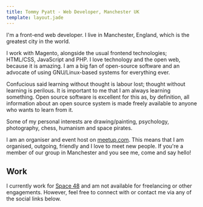```yaml
---
title: Tommy Pyatt - Web Developer, Manchester UK
template: layout.jade
---
```


I'm a front-end web developer. I live in Manchester, England, which is the greatest city in the world.

I work with Magento, alongside the usual frontend technologies; HTML/CSS, JavaScript and PHP. I love technology and the open web, because it is amazing. I am a big fan of open-source software and an advocate of using GNU/Linux-based systems for everything ever.

Confucious said learning without thought is labour lost; thought without learning is perilous. It is important to me that I am always learning something. Open source software is excellent for this as, by definition, all information about an open source system is made freely available to anyone who wants to learn from it.

Some of my personal interests are drawing/painting, psychology, photography, chess, humanism and space pirates.

I am an organiser and event host on <a href="http://www.meetup.com/Manchester-Social-Scene/" target="_blank">meetup.com</a>. This means that I am organised, outgoing, friendly and I love to meet new people. If you're a member of our group in Manchester and you see me, come and say hello!

## Work

I currently work for <a href="http://www.space48.com/" target="_blank">Space 48</a> and am not available for freelancing or other engagements. However, feel free to connect with or contact me via any of the social links below.
